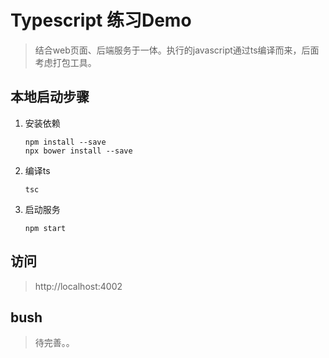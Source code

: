# Typescript 练习Demo

> 结合web页面、后端服务于一体。执行的javascript通过ts编译而来，后面考虑打包工具。

## 本地启动步骤
1. 安装依赖
    ```
    npm install --save
    npx bower install --save
    ```
2. 编译ts
    ```
    tsc
    ```
3. 启动服务
    ```
    npm start
    ```

## 访问
> http://localhost:4002

## bush
> 待完善。。